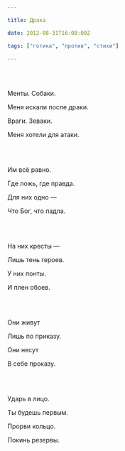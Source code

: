 ```yaml
---

title: Драка

date: 2012-08-31T16:08:00Z

tags: ["готика", "против", "стихи"]

---
```


<br/><br/>

Менты. Собаки.

Меня искали после драки.

Враги. Зеваки.

Меня хотели для атаки.

<br/><br/>

Им всё равно.

Где ложь, где правда.

Для них одно —

Что Бог, что падла.

<br/><br/>

На них кресты —

Лишь тень героев.

У них понты.

И плен обоев.

<br/><br/>

Они живут

Лишь по приказу.

Они несут

В себе проказу.

<br/><br/>

Ударь в лицо.

Ты будешь первым.

Прорви кольцо.

Покинь резервы.